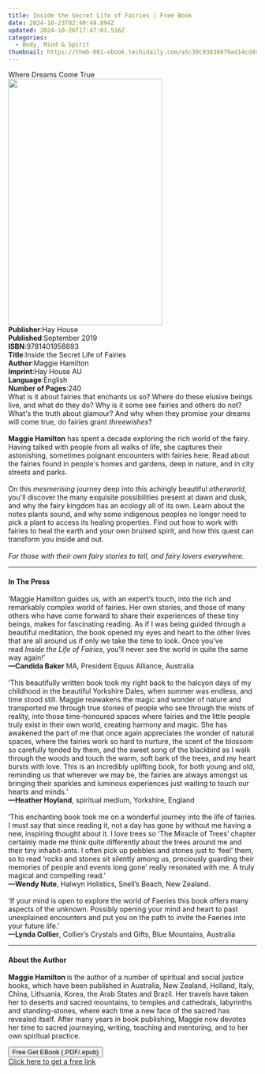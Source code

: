 ```yaml
---
title: Inside the Secret Life of Fairies | Free Book
date: 2024-10-23T02:40:49.894Z
updated: 2024-10-26T17:47:01.516Z
categories:
  - Body, Mind & Spirit
thumbnail: https://thmb-001-ebook.techidaily.com/a5c30c93836079ad14cd49f93a128bfa6c9e3921b54d90d96ed0a999bdb37180.jpg
---
```

<main id="book-container">
  <div class="flex flex-col">
    <div class="book-brief flex-1 py-6 px-4 sm:p-6 md:py-10 md:px-8">
      <!-- brief-->
      <div class="book-brief-main">Where Dreams Come True</div>
    </div>
    <div
      class="book-meta-info flex-1 grid gap-4 col-start-1 col-end-3 row-start-1 sm:mb-6 sm:grid-cols-4 lg:gap-6 lg:col-start-2 lg:row-end-6 lg:row-span-6 lg:mb-0"
    >
      <div
        class="book-meta-info-left place-content-center mt-4 p-4 text-sm leading-6 col-start-2 col-span-2 dark:text-slate-400"
      >
        <img
          class="w-full h-500 object-cover rounded-lg sm:h-255 sm:col-span-2 lg:col-span-full"
          src="https://img-001-ebook.techidaily.com/f31677dd90f9ca6f174b5a0ff48276ab0e623bb88c1fbb223a5ea2ce73ddbf91.jpg"
          alt=""
          width="312"
          height="500"
        />
      </div>
      <div
        class="book-meta-info-right mt-2 col-start-1 row-start-2 col-span-3 self-center"
      >
        <!-- meta data  -->
        <div class="flex flex-col px-4 md:px-8">
          <div class="flex-1">
            <strong>Publisher</strong>:<span class="px-2">Hay House</span>
          </div>
          <div class="flex-1">
            <strong>Published</strong>:<span class="px-2">September 2019</span>
          </div>
          <div class="flex-1">
            <strong>ISBN</strong>:<span class="px-2">9781401958893</span>
          </div>
          <div class="flex-1">
            <strong>Title</strong>:<span class="px-2"
              >Inside the Secret Life of Fairies</span
            >
          </div>
          <div class="flex-1">
            <strong>Author</strong>:<span class="px-2">Maggie Hamilton</span>
          </div>
          <div class="flex-1">
            <strong>Imprint</strong>:<span class="px-2">Hay House AU</span>
          </div>
          <div class="flex-1">
            <strong>Language</strong>:<span class="px-2">English</span>
          </div>
          <div class="flex-1">
            <strong>Number of Pages</strong>:<span class="px-2">240</span>
          </div>
        </div>
      </div>
    </div>
    <div class="book-description flex-1 py-6 px-4 sm:p-6 md:py-10 md:px-8">
      <div class="book-description-main">
        <div accordion-content="" id="description">
          What is it about fairies that enchants us so? Where do these elusive
          beings live, and what do they do? Why is it some see fairies and
          others do not? What's the truth about glamour? And why when they
          promise your dreams will come true, do fairies grant
          <i>threewishes</i>? <br /><br /><b>Maggie Hamilton</b> has spent a
          decade exploring the rich world of the fairy. Having talked with
          people from all walks of life, she captures their astonishing,
          sometimes poignant encounters with fairies here. Read about the
          fairies found in people's homes and gardens, deep in nature, and in
          city streets and parks. <br /><br />On this <i>mesmerising</i> journey
          deep into this achingly beautiful <i>otherworld</i>, you'll discover
          the many exquisite possibilities present at dawn and dusk, and why the
          fairy kingdom has an ecology all of its own. Learn about the notes
          plants sound, and why some indigenous peoples no longer need to pick a
          plant to access its healing properties. Find out how to work with
          fairies to heal the earth and your own bruised spirit, and how this
          quest can transform you inside and out. <br /><br /><i
            >For those with their own fairy stories to tell, and fairy lovers
            everywhere.</i
          >
        </div>
        <div class="accordion-fader"></div>
      </div>
    </div>
    <div class="book-excerpts flex-1 py-6 px-4 sm:p-6 md:py-10 md:px-8">
      <!-- excerpts-->
      <div class="book-excerpts-main">
        <hr />
        <h4 class="placeholder placeholder-heading">
          <span>In The Press</span>
        </h4>
        <p>
          ‘Maggie Hamilton guides us, with an expert’s touch, into the rich and
          remarkably complex world of fairies. Her own stories, and those of
          many others who have come forward to share their experiences of these
          tiny beings, makes for fascinating reading. As if I was being guided
          through a beautiful meditation, the book opened my eyes and heart to
          the other lives that are all around us if only we take the time to
          look. Once you’ve read&nbsp;<i>Inside the Life of Fairies</i>, you’ll
          never see the world in quite the same way again!’&nbsp;<br /><b
            >—Candida Baker</b
          >
          MA, President Equus Alliance, Australia<br /><br />‘This beautifully
          written book took my right back to the halcyon days of my childhood in
          the beautiful Yorkshire Dales, when summer was endless, and time stood
          still. Maggie reawakens the magic and wonder of nature and transported
          me through true stories of people who see through the mists of
          reality, into those time-honoured spaces where fairies and the little
          people truly exist in their own world, creating harmony and magic. She
          has awakened the part of me that once again appreciates the wonder of
          natural spaces, where the fairies work so hard to nurture, the scent
          of the blossom so carefully tended by them, and the sweet song of the
          blackbird as I walk through the woods and touch the warm, soft bark of
          the trees, and my heart bursts with love. This is an incredibly
          uplifting book, for both young and old, reminding us that wherever we
          may be, the fairies are always amongst us bringing their sparkles and
          luminous experiences just waiting to touch our hearts and minds.’<br /><b
            >—Heather Hoyland</b
          >, spiritual medium, Yorkshire, England<br />&nbsp;<br />‘This
          enchanting book took me on a wonderful journey into the life of
          fairies. I must say that since reading it, not a day has gone by
          without me having a new, inspiring thought about it. I love trees so
          ‘The Miracle of Trees’ chapter certainly made me think quite
          differently about the trees around me and their tiny inhabit-ants. I
          often pick up pebbles and stones just to ‘feel’ them, so to read
          ‘rocks and stones sit silently among us, preciously guarding their
          memories of people and events long gone’ really resonated with me. A
          truly magical and compelling read.’<br /><b>—Wendy Nute</b>, Halwyn
          Holistics, Snell’s Beach, New Zealand.<br /><br />‘If your mind is
          open to explore the world of Faeries this book offers many aspects of
          the unknown. Possibly opening your mind and heart to past unexplained
          encounters and put you on the path to invite the Faeries into your
          future life.’<br /><b>—Lynda Collier</b>, Collier’s Crystals and
          Gifts, Blue Mountains, Australia
        </p>
      </div>
    </div>
    <div class="book-about-author flex-1 py-6 px-4 sm:p-6 md:py-10 md:px-8">
      <!-- about author-->
      <div class="book-main-author-main">
        <hr />
        <h4 class="placeholder placeholder-heading">
          <span>About the Author</span>
        </h4>
        <p>
          <b>Maggie Hamilton </b>is the author of a number of spiritual and
          social justice books, which have been published in Australia, New
          Zealand, Holland, Italy, China, Lithuania, Korea, the Arab States and
          Brazil. Her travels have taken her to deserts and sacred mountains, to
          temples and cathedrals, labyrinths and standing-stones, where each
          time a new face of the sacred has revealed itself. After many years in
          book publishing, Maggie now devotes her time to sacred journeying,
          writing, teaching and mentoring, and to her own spiritual practice.
        </p>
      </div>
    </div>
    <div class="book-free-get flex-1 py-6 px-4 sm:p-6 md:py-10 md:px-8">
      <button
        id="btn-free-get"
        class="bg-blue-500 hover:bg-blue-700 text-white font-bold py-2 px-4 rounded"
      >
        Free Get EBook (.PDF/.epub)
      </button>
      <div id="countdown-display" class="px-2 text-lg mt-2"></div>
      <a
        id="free-link"
        class="hidden bg-blue-500 hover:bg-blue-700 text-white font-bold py-2 px-4 rounded"
        href="https://www.ebooks.com/en-us/book/209684740/inside-the-secret-life-of-fairies/maggie-hamilton/"
        target="_blank"
        >Click here to get a free link</a
      >
    </div>
    <script>
      let countdownTime = 0;
      let countdownInterval = null;
      document
        .getElementById('btn-free-get')
        .addEventListener('click', startCountdown);
      function startCountdown() {
        countdownTime = new Date().getTime() + 60000 * 3;
        countdownInterval = setInterval(updateCountdown, 1000);
        document.getElementById('btn-free-get').disabled = true;
        document
          .getElementById('btn-free-get')
          .classList.add('bg-gray-500', 'cursor-not-allowed');
      }
      function updateCountdown() {
        let currentTime = new Date().getTime();
        let timeLeft = countdownTime - currentTime;
        let secondsLeft = Math.floor(timeLeft / 1000);
        document.getElementById('countdown-display').innerHTML =
          `Remaining time: ${secondsLeft} seconds.`;
        if (secondsLeft <= 0) {
          clearInterval(countdownInterval);
          document.getElementById('btn-free-get').classList.add('hidden');
          document.getElementById('free-link').classList.remove('hidden');
          document.getElementById('countdown-display').innerHTML = '';
        }
      }
    </script>
  </div>
</main>

<ins class="adsbygoogle"
      style="display:block"
      data-ad-client="ca-pub-7571918770474297"
      data-ad-slot="8358498916"
      data-ad-format="auto"
      data-full-width-responsive="true"></ins>
    